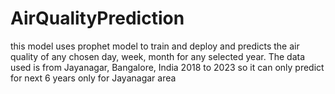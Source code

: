 # AirQualityPrediction
this model uses prophet model to train and deploy and predicts the air quality of any chosen day, week, month for any selected year. The data used is from Jayanagar, Bangalore, India 2018 to 2023 so it can only predict for next 6 years only for Jayanagar area
